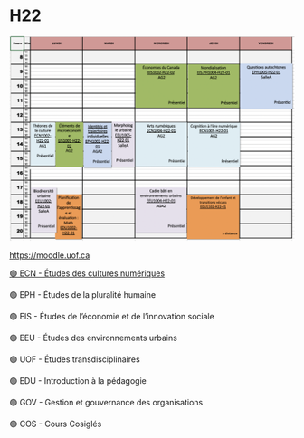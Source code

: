 # H22

![image](H22.png)

https://moodle.uof.ca

[🟢 ECN - Études des cultures numériques](https://moodle.uof.ca/course/index.php?categoryid=3)

🟢 EPH - Études de la pluralité humaine

🟢 EIS - Études de l’économie et de l’innovation sociale

🟢 EEU - Études des environnements urbains

🟢 UOF - Études transdisciplinaires

🟢 EDU - Introduction à la pédagogie

🟢 GOV - Gestion et gouvernance des organisations

🟢 COS - Cours Cosiglés

